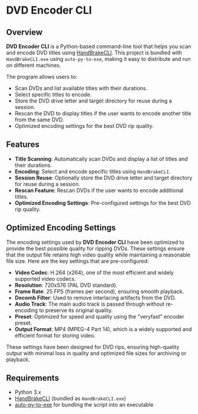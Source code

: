 # DVD Encoder CLI

## Overview

**DVD Encoder CLI** is a Python-based command-line tool that helps you scan and encode DVD titles using [HandBrakeCLI](https://handbrake.fr/). This project is bundled with `HandBrakeCLI.exe` using `auto-py-to-exe`, making it easy to distribute and run on different machines.

The program allows users to:
- Scan DVDs and list available titles with their durations.
- Select specific titles to encode.
- Store the DVD drive letter and target directory for reuse during a session.
- Rescan the DVD to display titles if the user wants to encode another title from the same DVD.
- Optimized encoding settings for the best DVD rip quality.

## Features

- **Title Scanning**: Automatically scan DVDs and display a list of titles and their durations.
- **Encoding**: Select and encode specific titles using `HandBrakeCLI`.
- **Session Reuse**: Optionally store the DVD drive letter and target directory for reuse during a session.
- **Rescan Feature**: Rescan DVDs if the user wants to encode additional titles.
- **Optimized Encoding Settings**: Pre-configured settings for the best DVD rip quality.

## Optimized Encoding Settings

The encoding settings used by **DVD Encoder CLI** have been optimized to provide the best possible quality for ripping DVDs. These settings ensure that the output file retains high video quality while maintaining a reasonable file size. Here are the key settings that are pre-configured:

- **Video Codec**: H.264 (x264), one of the most efficient and widely supported video codecs.
- **Resolution**: 720x576 (PAL DVD standard).
- **Frame Rate**: 25 FPS (frames per second), ensuring smooth playback.
- **Decomb Filter**: Used to remove interlacing artifacts from the DVD.
- **Audio Track**: The main audio track is passed through without re-encoding to preserve its original quality.
- **Preset**: Optimized for speed and quality using the "veryfast" encoder preset.
- **Output Format**: MP4 (MPEG-4 Part 14), which is a widely supported and efficient format for storing video.
  
These settings have been designed for DVD rips, ensuring high-quality output with minimal loss in quality and optimized file sizes for archiving or playback.

## Requirements

- Python 3.x
- [HandBrakeCLI](https://handbrake.fr/downloads.php) (bundled as `HandBrakeCLI.exe`)
- [auto-py-to-exe](https://pypi.org/project/auto-py-to-exe/) for bundling the script into an executable


